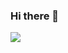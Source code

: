 ### Hi there 👋

<!--
**c00kiecream/c00kiecream** is a ✨ _special_ ✨ repository because its `README.md` (this file) appears on your GitHub profile.

Here are some ideas to get you started:

- 🔭 I’m currently working on ...
- 🌱 I’m currently learning ...
- 👯 I’m looking to collaborate on ...
- 🤔 I’m looking for help with ...
- 💬 Ask me about ...
- 📫 How to reach me: ...
- 😄 Pronouns: ...
- ⚡ Fun fact: ...
-->

<img src="https://capsule-render.vercel.app/api?type=waving&height=243&color=gradient&text=김성종&reversal=true&fontAlign=61&textBg=false&animation=fadeIn&strokeWidth=0&descAlign=73&descAlignY=89&fontSize=56&fontAlignY=42&descSize=10" />
